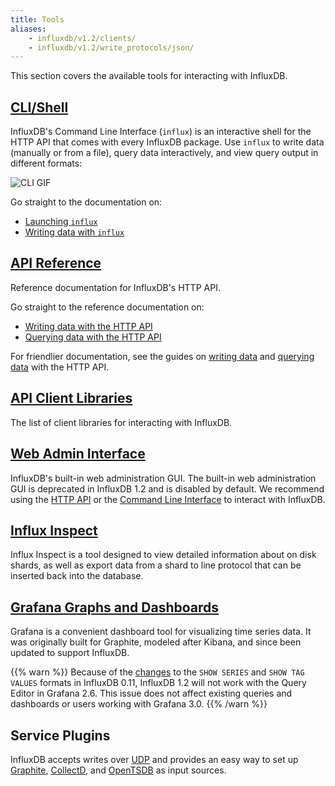 ```yaml
---
title: Tools
aliases:
    - influxdb/v1.2/clients/
    - influxdb/v1.2/write_protocols/json/
---
```


This section covers the available tools for interacting with InfluxDB.

## [CLI/Shell](/influxdb/v1.2/tools/shell/)

InfluxDB's Command Line Interface (`influx`) is an interactive shell for the
HTTP API that comes with every InfluxDB package.
Use `influx` to write data (manually or from a file), query data interactively,
and view query output in different formats:

![CLI GIF](/img/influxdb/cli-1.0-beta.gif)

Go straight to the documentation on:

* [Launching `influx`](/influxdb/v1.2/tools/shell/#launch-influx)
* [Writing data with `influx`](/influxdb/v1.2/tools/shell/#write-data-to-influxdb-with-insert)

## [API Reference](/influxdb/v1.2/tools/api/)

Reference documentation for InfluxDB's HTTP API.

Go straight to the reference documentation on:

* [Writing data with the HTTP API](/influxdb/v1.2/tools/api/#write)
* [Querying data with the HTTP API](/influxdb/v1.2/tools/api/#query)

For friendlier documentation, see the guides on
[writing data](/influxdb/v1.2/guides/writing_data/) and
[querying data](/influxdb/v1.2/guides/querying_data/) with the HTTP API.

## [API Client Libraries](/influxdb/v1.2/tools/api_client_libraries/)

The list of client libraries for interacting with InfluxDB.

## [Web Admin Interface](/influxdb/v1.2/tools/web_admin/)

InfluxDB's built-in web administration GUI.
The built-in web administration GUI is deprecated in InfluxDB 1.2 and is disabled by default. We recommend using the [HTTP API](/influxdb/v1.2/tools/api/) or the [Command Line Interface](/influxdb/v1.2/tools/shell/) to interact with InfluxDB.

## [Influx Inspect](/influxdb/v1.2/tools/influx_inspect/)

Influx Inspect is a tool designed to view detailed information about on disk shards, as well as export data from a shard to line protocol that can be inserted back into the database.

## [Grafana Graphs and Dashboards](https://grafana.com/docs/grafana/latest/features/datasources/influxdb/)

Grafana is a convenient dashboard tool for visualizing time series data.
It was originally built for Graphite, modeled after Kibana, and since been updated to support InfluxDB.

{{% warn %}} Because of the [changes](/influxdb/v0.11/concepts/010_vs_011/#breaking-api-changes) to the `SHOW SERIES` and `SHOW TAG VALUES` formats in InfluxDB 0.11, InfluxDB 1.2 will not work with the Query Editor in Grafana 2.6.
This issue does not affect existing queries and dashboards or users working with Grafana 3.0. {{% /warn %}}

## Service Plugins

InfluxDB accepts writes over
[UDP](https://github.com/influxdata/influxdb/blob/master/services/udp/README.md)
and provides an easy way to set up
[Graphite](https://github.com/influxdata/influxdb/blob/master/services/graphite/README.md),
[CollectD](https://github.com/influxdata/influxdb/blob/master/services/collectd/README.md),
and [OpenTSDB](https://github.com/influxdb/influxdb/blob/1.2/services/opentsdb/README.md) as input sources.
